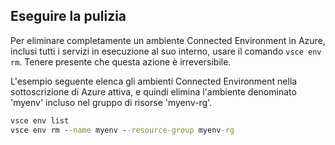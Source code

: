 ## <a name="clean-up"></a>Eseguire la pulizia
Per eliminare completamente un ambiente Connected Environment in Azure, inclusi tutti i servizi in esecuzione al suo interno, usare il comando `vsce env rm`. Tenere presente che questa azione è irreversibile.

L'esempio seguente elenca gli ambienti Connected Environment nella sottoscrizione di Azure attiva, e quindi elimina l'ambiente denominato 'myenv' incluso nel gruppo di risorse 'myenv-rg'.

```cmd
vsce env list
vsce env rm --name myenv --resource-group myenv-rg
```

